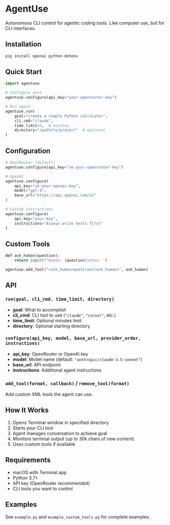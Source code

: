 # AgentUse

Autonomous CLI control for agentic coding tools. Like computer use, but for CLI interfaces.

## Installation

```bash
pip install openai python-dotenv
```

## Quick Start

```python
import agentuse

# Configure once
agentuse.configure(api_key="your-openrouter-key")

# Run agent
agentuse.run(
    goal="create a simple Python calculator",
    cli_cmd="claude",
    time_limit=5,  # minutes
    directory="/path/to/project"  # optional
)
```

## Configuration

```python
# OpenRouter (default)
agentuse.configure(api_key="sk-your-openrouter-key")

# OpenAI
agentuse.configure(
    api_key="sk-your-openai-key",
    model="gpt-4",
    base_url="https://api.openai.com/v1"
)

# Custom instructions
agentuse.configure(
    api_key="your-key",
    instructions="Always write tests first"
)
```

## Custom Tools

```python
def ask_human(question):
    return input(f"Human: {question}\nYou: ")

agentuse.add_tool("<ask_human>question</ask_human>", ask_human)
```

## API

### `run(goal, cli_cmd, time_limit, directory)`
- **goal**: What to accomplish
- **cli_cmd**: CLI tool to use (`"claude"`, `"cursor"`, etc.)
- **time_limit**: Optional minutes limit
- **directory**: Optional starting directory

### `configure(api_key, model, base_url, provider_order, instructions)`
- **api_key**: OpenRouter or OpenAI key
- **model**: Model name (default: `"anthropic/claude-3.5-sonnet"`)
- **base_url**: API endpoint
- **instructions**: Additional agent instructions

### `add_tool(format, callback)` / `remove_tool(format)`
Add custom XML tools the agent can use.

## How It Works

1. Opens Terminal window in specified directory
2. Starts your CLI tool
3. Agent manages conversation to achieve goal
4. Monitors terminal output (up to 30k chars of new content)
5. Uses custom tools if available

## Requirements

- macOS with Terminal.app
- Python 3.7+
- API key (OpenRouter recommended)
- CLI tools you want to control

## Examples

See `example.py` and `example_custom_tools.py` for complete examples.